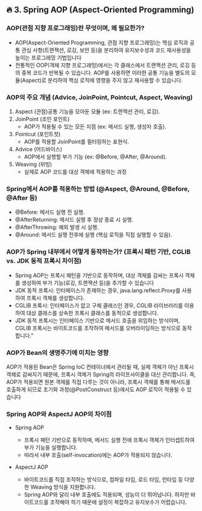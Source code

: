 ## 🔥 3. Spring AOP (Aspect-Oriented Programming)

###  AOP(관점 지향 프로그래밍)란 무엇이며, 왜 필요한가?
- AOP(Aspect-Oriented Programming, 관점 지향 프로그래밍)는 핵심 로직과 공통 관심 사항(트랜잭션, 로깅, 보안 등)을 분리하여 유지보수성과 코드 재사용성을 높이는 프로그래밍 기법입니다
- 전통적인 OOP(객체 지향 프로그래밍)에서는 각 클래스에서 트랜잭션 관리, 로깅 등의 중복 코드가 반복될 수 있습니다. AOP를 사용하면 이러한 공통 기능을 별도의 모듈(Aspect)로 분리하여 핵심 로직에 영향을 주지 않고 재사용할 수 있습니다.
   
### AOP의 주요 개념 (Advice, JoinPoint, Pointcut, Aspect, Weaving)
1. Aspect (관점)공통 기능을 모아둔 모듈 (ex: 트랜잭션 관리, 로깅).
2. JoinPoint (조인 포인트)
   - AOP가 적용될 수 있는 모든 지점 (ex: 메서드 실행, 생성자 호출).
3. Pointcut (포인트컷)
   - AOP를 적용할 JoinPoint를 필터링하는 표현식.
4. Advice (어드바이스)
   - AOP에서 실행할 부가 기능 (ex: @Before, @After, @Around).
5. Weaving (위빙)
   - 실제로 AOP 코드를 대상 객체에 적용하는 과정

    
### Spring에서 AOP를 적용하는 방법 (@Aspect, @Around, @Before, @After 등)
- @Before: 메서드 실행 전 실행.
- @AfterReturning: 메서드 실행 후 정상 종료 시 실행.
- @AfterThrowing: 예외 발생 시 실행.
- @Around: 메서드 실행 전후에 실행 (핵심 로직을 직접 실행할 수 있음).

### AOP가 Spring 내부에서 어떻게 동작하는가? (프록시 패턴 기반, CGLIB vs. JDK 동적 프록시 차이점)

- Spring AOP는 프록시 패턴을 기반으로 동작하며, 대상 객체를 감싸는 프록시 객체를 생성하여 부가 기능(로깅, 트랜잭션 등)을 추가할 수 있습니다
- JDK 동적 프록시: 인터페이스가 존재하는 경우, java.lang.reflect.Proxy를 사용하여 프록시 객체를 생성합니다.
- CGLIB 프록시: 인터페이스가 없고 구체 클래스인 경우, CGLIB 라이브러리를 이용하여 대상 클래스를 상속한 프록시 클래스를 동적으로 생성합니다.
- JDK 동적 프록시는 인터페이스 기반으로 메서드 호출을 위임하는 방식이며, CGLIB 프록시는 바이트코드를 조작하여 메서드를 오버라이딩하는 방식으로 동작합니다."


###  AOP가 Bean의 생명주기에 미치는 영향
AOP가 적용된 Bean은 Spring IoC 컨테이너에서 관리될 때, 실제 객체가 아닌 프록시 객체로 감싸지기 때문에, 프록시 객체가 Spring의 라이프사이클을 대신 관리합니다.
즉, AOP가 적용되면 원본 객체를 직접 다루는 것이 아니라, 프록시 객체를 통해 메서드를 호출하게 되므로 초기화 과정(@PostConstruct 등)에서도 AOP 로직이 적용될 수 있습니다

###  Spring AOP와 AspectJ AOP의 차이점
- Spring AOP
  - 프록시 패턴 기반으로 동작하며, 메서드 실행 전에 프록시 객체가 인터셉트하여 부가 기능을 실행합니다.
  - 따라서 내부 호출(self-invocation)에는 AOP가 적용되지 않습니다.

- AspectJ AOP
  - 바이트코드를 직접 조작하는 방식으로, 컴파일 타임, 로드 타임, 런타임 등 다양한 Weaving 방식을 지원합니다.
  - Spring AOP와 달리 내부 호출에도 적용되며, 성능이 더 뛰어납니다. 하지만 바이트코드를 조작해야 하기 때문에 설정이 복잡하고 유지보수가 어렵습니다.

